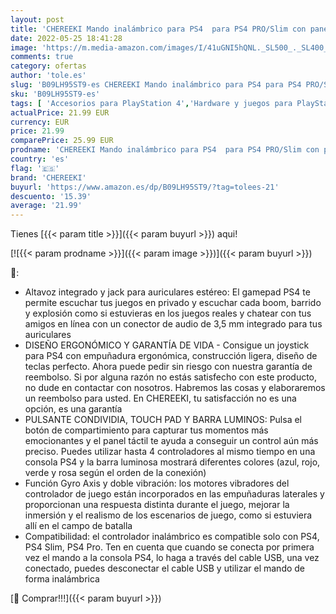 ```yaml
---
layout: post
title: 'CHEREEKI Mando inalámbrico para PS4  para PS4 PRO/Slim con panel táctil  doble vibración  Gyro y función de sonido  verde '
date: 2022-05-25 18:41:28
image: 'https://m.media-amazon.com/images/I/41uGNI5hQNL._SL500_._SL400_.jpg'
comments: true
category: ofertas
author: 'tole.es'
slug: 'B09LH95ST9-es CHEREEKI Mando inalámbrico para PS4 para PS4 PRO/Slim con...'
sku: 'B09LH95ST9-es'
tags: [ 'Accesorios para PlayStation 4','Hardware y juegos para PlayStation 4','Mandos para PlayStation 4','Mandos y controles para PlayStation 4','Videojuegos','chereeki','ps4','🇪🇸', ]
actualPrice: 21.99 EUR
currency: EUR
price: 21.99
comparePrice: 25.99 EUR
prodname: 'CHEREEKI Mando inalámbrico para PS4  para PS4 PRO/Slim con panel táctil  doble vibración  Gyro y función de sonido  verde '
country: 'es'
flag: '🇪🇸'
brand: 'CHEREEKI'
buyurl: 'https://www.amazon.es/dp/B09LH95ST9/?tag=tolees-21'
descuento: '15.39'
average: '21.99'
---
```


Tienes [{{< param title >}}]({{< param buyurl >}}) aqui!

[![{{< param prodname >}}]({{< param image >}})]({{< param buyurl >}})

🔎:

- Altavoz integrado y jack para auriculares estéreo: El gamepad PS4 te permite escuchar tus juegos en privado y escuchar cada boom, barrido y explosión como si estuvieras en los juegos reales y chatear con tus amigos en línea con un conector de audio de 3,5 mm integrado para tus auriculares
- DISEÑO ERGONÓMICO Y GARANTÍA DE VIDA - Consigue un joystick para PS4 con empuñadura ergonómica, construcción ligera, diseño de teclas perfecto. Ahora puede pedir sin riesgo con nuestra garantía de reembolso. Si por alguna razón no estás satisfecho con este producto, no dude en contactar con nosotros. Habremos las cosas y elaboraremos un reembolso para usted. En CHEREEKI, tu satisfacción no es una opción, es una garantía
- PULSANTE CONDIVIDIA, TOUCH PAD Y BARRA LUMINOS: Pulsa el botón de compartimiento para capturar tus momentos más emocionantes y el panel táctil te ayuda a conseguir un control aún más preciso. Puedes utilizar hasta 4 controladores al mismo tiempo en una consola PS4 y la barra luminosa mostrará diferentes colores (azul, rojo, verde y rosa según el orden de la conexión)
- Función Gyro Axis y doble vibración: los motores vibradores del controlador de juego están incorporados en las empuñaduras laterales y proporcionan una respuesta distinta durante el juego, mejorar la inmersión y el realismo de los escenarios de juego, como si estuviera allí en el campo de batalla
- Compatibilidad: el controlador inalámbrico es compatible solo con PS4, PS4 Slim, PS4 Pro. Ten en cuenta que cuando se conecta por primera vez el mando a la consola PS4, lo haga a través del cable USB, una vez conectado, puedes desconectar el cable USB y utilizar el mando de forma inalámbrica

[🛒 Comprar!!!]({{< param buyurl >}})
